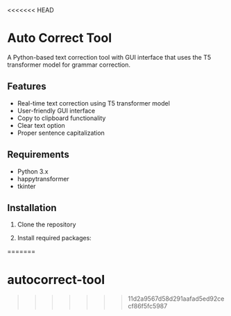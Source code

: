 <<<<<<< HEAD
# Auto Correct Tool

A Python-based text correction tool with GUI interface that uses the T5 transformer model for grammar correction.

## Features
- Real-time text correction using T5 transformer model
- User-friendly GUI interface
- Copy to clipboard functionality
- Clear text option
- Proper sentence capitalization

## Requirements
- Python 3.x
- happytransformer
- tkinter

## Installation

1. Clone the repository 

2. Install required packages:

=======
# autocorrect-tool
>>>>>>> 11d2a9567d58d291aafad5ed92cecf86f5fc5987
